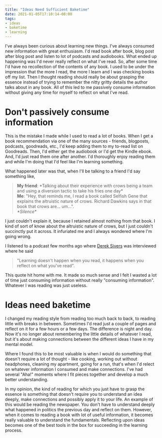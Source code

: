 ```yaml
---
title: "Ideas Need Sufficient Baketime"
date: 2021-01-05T17:10:14-08:00
tags:
- ideas
- baketime
- learning
---
```


I've always been curious about learning new things. I've always consumed new information with great enthusiasm. I'd read book after book, blog post after blog post and listen to lot of podcasts and audiobooks. What ended up happening was I'd never really reflect on what I've read. So, after some time I'd have no recollection of the contents of any book. I used to be under the impression that the more I read, the more I learn and I was checking books off my list. Then I thought reading should really be about grasping the essence instead of trying to remember the nitty gritty details the author talks about in any book. All of this led to me passively consume information without giving any time for myself to reflect on what I've read.

# Don't passively consume information
This is the mistake I made while I used to read a lot of books. When I get a book recommendation via one of the many sources - friends, blogposts, podcasts, goodreads, etc., I'd keep adding them to my to-read list on Goodreads. Then, I'd either get the audiobook or I'd get the Kindle ebook. And, I'd just read them one after another. I'd thoroughly enjoy reading them and while I'm doing that I'd feel like I'm learning something.

What happened later was that, when I'll be talking to a friend I'd say something like,
> **My friend**: \*Talking about their experience with crows being a team and using a diversion tactic to take his fries one day\*  
> **Me**: "Hey, that reminds me, I read a book called Selfish Gene that explains the altruistic nature of crows. Richard Dawkins says in that book that crows are... um...".  
*\*Silence\**

I just couldn't explain it, because I retained almost nothing from that book. I kind of sort of know about the altruistic nature of crows, but I just couldn't succinctly put it across. It infuriated me and I always wondered where I'm going wrong.

I listened to a podcast few months ago where [Derek Sivers](https://sive.rs) was interviewed where he said
>"Learning doesn't happen when you read, it happens when you reflect on what you've read".

This quote hit home with me. It made so much sense and I felt I wasted a lot of time just consuming information without really "consuming information". Whatever I was reading was just useless.

# Ideas need baketime
I changed my reading style from reading too much back to back, to reading little with breaks in between. Sometimes I'd read just a couple of pages and reflect on it for a few hours or a few days. The difference is night and day. Now it's no longer about remembering the little details of whatever I read, but it's about making connections between the different ideas I have in my mental model.

Where I found this to be most valuable is when I would do something that doesn't require a lot of thought - like cooking, working out without headphones, cleaning my apartment, going for a run, that's when I'd relect on whatever information I consumed and make connections. I've had several "Aha!" moments where I fit pieces together and develop a much better understanding.

In my opinion, the kind of reading for which you just have to grasp the essence is something that doesn't require you to understand an idea deeply, make connections and possibly apply it to your life. An example of this would be reading the newspaper. You don't have to understand deeply what happened in politics the previous day and reflect on them. However, when it comes to reading a book with lot of useful information, it becomes really valuable to understand the fundamentals. Reflecting upon ideas becomes one of the best tools in the box for succeeding in the learning process.
